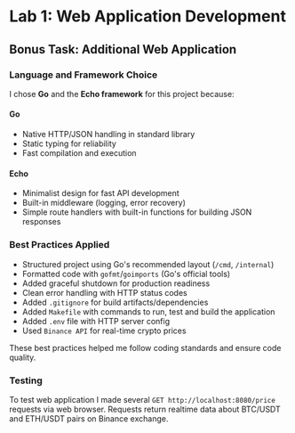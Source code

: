 # Lab 1: Web Application Development

## Bonus Task: Additional Web Application

### Language and Framework Choice

I chose **Go** and the **Echo framework** for this project because:

#### Go

- Native HTTP/JSON handling in standard library
- Static typing for reliability
- Fast compilation and execution

#### Echo

- Minimalist design for fast API development
- Built-in middleware (logging, error recovery)
- Simple route handlers with built-in functions for building JSON responses

### Best Practices Applied

- Structured project using Go's recommended layout (`/cmd`, `/internal`)
- Formatted code with `gofmt`/`goimports` (Go's official tools)
- Added graceful shutdown for production readiness
- Clean error handling with HTTP status codes
- Added `.gitignore` for build artifacts/dependencies
- Added `Makefile` with commands to run, test and build the application
- Added `.env` file with HTTP server config
- Used `Binance API` for real-time crypto prices

These best practices helped me follow coding standards and ensure code quality.

### Testing

To test web application I made several `GET http://localhost:8080/price` requests via web browser.
Requests return realtime data about BTC/USDT and ETH/USDT pairs on Binance exchange.
